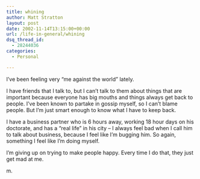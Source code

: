 ```yaml
---
title: whining
author: Matt Stratton
layout: post
date: 2002-11-14T13:15:00+00:00
url: /life-in-general/whining
dsq_thread_id:
  - 28244036
categories:
  - Personal

---
```

I&#8217;ve been feeling very &#8220;me against the world&#8221; lately.

I have friends that I talk to, but I can&#8217;t talk to them about things that are important because everyone has big mouths and things always get back to people. I&#8217;ve been known to partake in gossip myself, so I can&#8217;t blame people. But I&#8217;m just smart enough to know what I have to keep back.

I have a business partner who is 6 hours away, working 18 hour days on his doctorate, and has a &#8220;real life&#8221; in his city &#8211; I always feel bad when I call him to talk about business, because I feel like I&#8217;m bugging him. So again, something I feel like I&#8217;m doing myself.

I&#8217;m giving up on trying to make people happy. Every time I do that, they just get mad at me.

m.